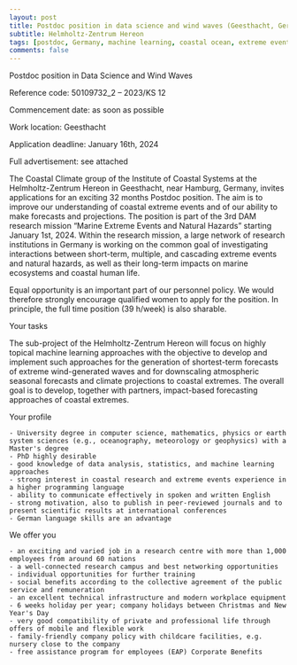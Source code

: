 ```yaml
---
layout: post
title: Postdoc position in data science and wind waves (Geesthacht, Germany)
subtitle: Helmholtz-Zentrum Hereon
tags: [postdoc, Germany, machine learning, coastal ocean, extreme events]
comments: false
---
```

Postdoc position in Data Science and Wind Waves

Reference code: 50109732_2 – 2023/KS 12

Commencement date: as soon as possible

Work location: Geesthacht

Application deadline: January 16th, 2024

Full advertisement: see attached

The Coastal Climate group of the Institute of Coastal Systems at the Helmholtz-Zentrum Hereon in Geesthacht, near Hamburg, Germany, invites applications for an exciting 32 months Postdoc position. The aim is to improve our understanding of coastal extreme events and of our ability to make forecasts and projections. The position is part of the 3rd DAM research mission “Marine Extreme Events and Natural Hazards” starting January 1st, 2024. Within the research mission, a large network of research institutions in Germany is working on the common goal of investigating interactions between short-term, multiple, and cascading extreme events and natural hazards, as well as their long-term impacts on marine ecosystems and coastal human life.

Equal opportunity is an important part of our personnel policy. We would therefore strongly encourage qualified women to apply for the position. In principle, the full time position (39 h/week) is also sharable.

Your tasks

The sub-project of the Helmholtz-Zentrum Hereon will focus on highly topical machine learning approaches with the objective to develop and implement such approaches for the generation of shortest-term forecasts of extreme wind-generated waves and for downscaling atmospheric seasonal forecasts and climate projections to coastal extremes. The overall goal is to develop, together with partners, impact-based forecasting approaches of coastal extremes.

Your profile

    - University degree in computer science, mathematics, physics or earth system sciences (e.g., oceanography, meteorology or geophysics) with a Master's degree
    - PhD highly desirable
    - good knowledge of data analysis, statistics, and machine learning approaches
    - strong interest in coastal research and extreme events experience in a higher programming language
    - ability to communicate effectively in spoken and written English
    - strong motivation, also to publish in peer-reviewed journals and to present scientific results at international conferences
    - German language skills are an advantage

We offer you

    - an exciting and varied job in a research centre with more than 1,000 employees from around 60 nations
    - a well-connected research campus and best networking opportunities
    - individual opportunities for further training
    - social benefits according to the collective agreement of the public service and remuneration
    - an excellent technical infrastructure and modern workplace equipment
    - 6 weeks holiday per year; company holidays between Christmas and New Year's Day
    - very good compatibility of private and professional life through offers of mobile and flexible work
    - family-friendly company policy with childcare facilities, e.g. nursery close to the company
    - free assistance program for employees (EAP) Corporate Benefits
